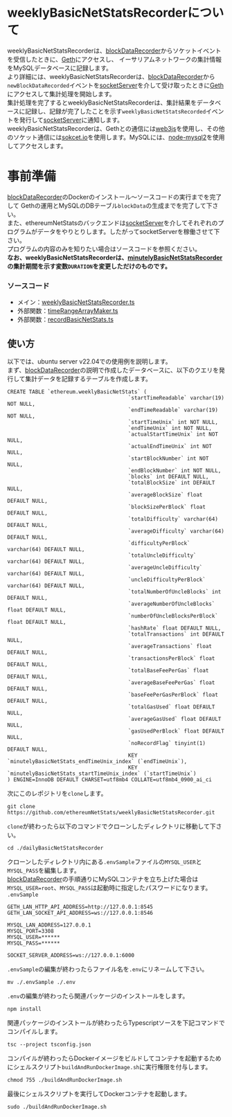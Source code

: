 # weeklyBasicNetStatsRecorderについて
weeklyBasicNetStatsRecorderは、[blockDataRecorder](https://github.com/ethereumNetStats/blockDataRecorder)からソケットイベントを受信したときに、[Geth](https://github.com/ethereum/go-ethereum)にアクセスし、
イーサリアムネットワークの集計情報をMySQLデータベースに記録します。  
より詳細には、weeklyBasicNetStatsRecorderは、[blockDataRecorder](https://github.com/ethereumNetStats/blockDataRecorder)から`newBlockDataRecorded`イベントを[socketServer](https://github.com/ethereumNetStats/socketServer)を介して受け取ったときに[Geth](https://geth.ethereum.org/)にアクセスして集計処理を開始します。  
集計処理を完了するとweeklyBasicNetStatsRecorderは、集計結果をデータベースに記録し、記録が完了したことを示す`weeklyBasicNetStatsRecorded`イベントを発行して[socketServer](https://github.com/ethereumNetStats/socketServer)に通知します。  
weeklyBasicNetStatsRecorderは、Gethとの通信には[web3js](https://github.com/web3/web3.js)を使用し、その他のソケット通信には[sokcet.io](https://socket.io/)を使用します。MySQLには、[node-mysql2](https://github.com/sidorares/node-mysql2)を使用してアクセスします。  

# 事前準備
[blockDataRecorder](https://github.com/ethereumNetStats/blockDataRecorder)のDockerのインストール〜ソースコードの実行までを完了して
Gethの運用とMySQLのDBテーブル`blockData`の生成までを完了して下さい。  
また、ethereumNetStatsのバックエンドは[socketServer](https://github.com/ethereumNetStats/socketServer)を介してそれぞれのプログラムがデータをやりとりします。したがってsocketServerを稼働させて下さい。  
プログラムの内容のみを知りたい場合はソースコードを参照ください。  
**なお、weeklyBasicNetStatsRecorderは、[minutelyBasicNetStatsRecorder](https://github.com/ethereumNetStats/minutelyBasicNetStatsRecorder)の集計期間を示す変数`DURATION`を変更しただけのものです。**

### ソースコード
- メイン：[weeklyBasicNetStatsRecorder.ts](https://github.com/ethereumNetStats/weeklyBasicNetStatsRecorder/blob/main/weeklyBasicNetStatsRecorder.ts)
- 外部関数：[timeRangeArrayMaker.ts](https://github.com/ethereumNetStats/weeklyBasicNetStatsRecorder/blob/main/externalFunctions/timeRangeArrayMaker.ts)
- 外部関数：[recordBasicNetStats.ts](https://github.com/ethereumNetStats/weeklyBasicNetStatsRecorder/blob/main/externalFunctions/recordBasicNetStats.ts)

## 使い方
以下では、ubuntu server v22.04での使用例を説明します。  
まず、[blockDataRecorder](https://github.com/ethereumNetStats/blockDataRecorder)の説明で作成したデータベースに、以下のクエリを発行して集計データを記録するテーブルを作成します。
```mysql
CREATE TABLE `ethereum.weeklyBasicNetStats` (
                                       `startTimeReadable` varchar(19) NOT NULL,
                                       `endTimeReadable` varchar(19) NOT NULL,
                                       `startTimeUnix` int NOT NULL,
                                       `endTimeUnix` int NOT NULL,
                                       `actualStartTimeUnix` int NOT NULL,
                                       `actualEndTimeUnix` int NOT NULL,
                                       `startBlockNumber` int NOT NULL,
                                       `endBlockNumber` int NOT NULL,
                                       `blocks` int DEFAULT NULL,
                                       `totalBlockSize` int DEFAULT NULL,
                                       `averageBlockSize` float DEFAULT NULL,
                                       `blockSizePerBlock` float DEFAULT NULL,
                                       `totalDifficulty` varchar(64) DEFAULT NULL,
                                       `averageDifficulty` varchar(64) DEFAULT NULL,
                                       `difficultyPerBlock` varchar(64) DEFAULT NULL,
                                       `totalUncleDifficulty` varchar(64) DEFAULT NULL,
                                       `averageUncleDifficulty` varchar(64) DEFAULT NULL,
                                       `uncleDifficultyPerBlock` varchar(64) DEFAULT NULL,
                                       `totalNumberOfUncleBlocks` int DEFAULT NULL,
                                       `averageNumberOfUncleBlocks` float DEFAULT NULL,
                                       `numberOfUncleBlocksPerBlock` float DEFAULT NULL,
                                       `hashRate` float DEFAULT NULL,
                                       `totalTransactions` int DEFAULT NULL,
                                       `averageTransactions` float DEFAULT NULL,
                                       `transactionsPerBlock` float DEFAULT NULL,
                                       `totalBaseFeePerGas` float DEFAULT NULL,
                                       `averageBaseFeePerGas` float DEFAULT NULL,
                                       `baseFeePerGasPerBlock` float DEFAULT NULL,
                                       `totalGasUsed` float DEFAULT NULL,
                                       `averageGasUsed` float DEFAULT NULL,
                                       `gasUsedPerBlock` float DEFAULT NULL,
                                       `noRecordFlag` tinyint(1) DEFAULT NULL,
                                       KEY `minutelyBasicNetStats_endTimeUnix_index` (`endTimeUnix`),
                                       KEY `minutelyBasicNetStats_startTimeUnix_index` (`startTimeUnix`)
) ENGINE=InnoDB DEFAULT CHARSET=utf8mb4 COLLATE=utf8mb4_0900_ai_ci
```
次にこのレポジトリを`clone`します。
```shell
git clone https://github.com/ethereumNetStats/weeklyBasicNetStatsRecorder.git
```
`clone`が終わったら以下のコマンドでクローンしたディレクトリに移動して下さい。
```shell
cd ./dailyBasicNetStatsRecorder
```
クローンしたディレクトリ内にある`.envSample`ファイルの`MYSQL_USER`と`MYSQL_PASS`を編集します。  
[blockDataRecorder](https://github.com/ethereumNetStats/blockDataRecorder)の手順通りにMySQLコンテナを立ち上げた場合は`MYSQL_USER=root`、`MYSQL_PASS`は起動時に指定したパスワードになります。  
`.envSample`
```
GETH_LAN_HTTP_API_ADDRESS=http://127.0.0.1:8545
GETH_LAN_SOCKET_API_ADDRESS=ws://127.0.0.1:8546

MYSQL_LAN_ADDRESS=127.0.0.1
MYSQL_PORT=3308
MYSQL_USER=******
MYSQL_PASS=******

SOCKET_SERVER_ADDRESS=ws://127.0.0.1:6000
```
`.envSample`の編集が終わったらファイル名を`.env`にリネームして下さい。
```shell
mv ./.envSample ./.env 
```
`.env`の編集が終わったら関連パッケージのインストールをします。
```shell
npm install
```
関連パッケージのインストールが終わったらTypescriptソースを下記コマンドでコンパイルします。
```shell
tsc --project tsconfig.json
```
コンパイルが終わったらDockerイメージをビルドしてコンテナを起動するためにシェルスクリプト`buildAndRunDockerImage.sh`に実行権限を付与します。
```shell
chmod 755 ./buildAndRunDockerImage.sh
```
最後にシェルスクリプトを実行してDockerコンテナを起動します。
```shell
sudo ./buildAndRunDockerImage.sh
```
